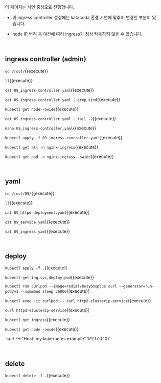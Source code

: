<br>

이 페이지는 시연 중심으로 진행합니다.

* 이 ingress controller 설정에는 katacoda 환경 시연에 맞추어 변경한 부분이 있습니다.

* node IP 변경 등 여건에 따라 ingress가 정상 작동하지 않을 수 있습니다.

<br>

## ingress controller (admin)

`cd /root/`{{execute}}

`ll`{{execute}}

`cat 09_ingress-controller.yaml`{{execute}}

`cat 09_ingress-controller.yaml | grep kind`{{execute}}

`kubectl get node -owide`{{execute}}

`cat 09_ingress-controller.yaml | tail -2`{{execute}}

`nano 09_ingress-controller.yaml`{{execute}}

`kubectl apply -f 09_ingress-controller.yaml`{{execute}}

`kubectl get all -n nginx-ingress`{{execute}}

`kubectl get pod -n nginx-ingress -owide`{{execute}}

<br>

## yaml

`cd /root/09/`{{execute}}

`ll`{{execute}}

`cat 09_httpd-deployment.yaml`{{execute}}

`cat 09_service.yaml`{{execute}}

`cat 09_ingress.yaml`{{execute}}

<br>

## deploy

`kubectl apply -f .`{{execute}}

`kubectl get ing,svc,deploy,pod`{{execute}}

`kubectl run curlpod --image=radial/busyboxplus:curl --generator=run-pod/v1 --command sleep 36000`{{execute}}

`kubectl exec -it curlpod -- curl httpd-clusterip-service`{{execute}}

`curl httpd-clusterip-service`{{execute}}

`kubectl get ingress`{{execute}}

`kubectl get node -owide`{{execute}}

`curl -H "Host: my.kubernetes.example" 172.17.0.107

<br>

## delete

`kubectl delete -f .`{{execute}}


